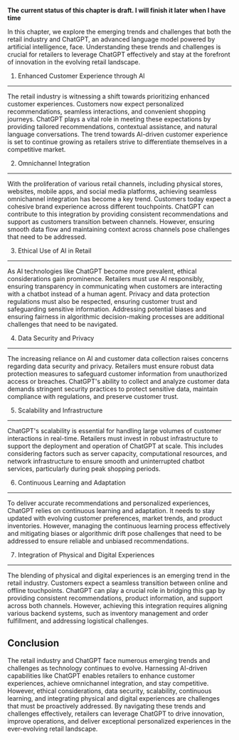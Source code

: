 **The current status of this chapter is draft. I will finish it later when I have time**

In this chapter, we explore the emerging trends and challenges that both the retail industry and ChatGPT, an advanced language model powered by artificial intelligence, face. Understanding these trends and challenges is crucial for retailers to leverage ChatGPT effectively and stay at the forefront of innovation in the evolving retail landscape.

1. Enhanced Customer Experience through AI
------------------------------------------

The retail industry is witnessing a shift towards prioritizing enhanced customer experiences. Customers now expect personalized recommendations, seamless interactions, and convenient shopping journeys. ChatGPT plays a vital role in meeting these expectations by providing tailored recommendations, contextual assistance, and natural language conversations. The trend towards AI-driven customer experience is set to continue growing as retailers strive to differentiate themselves in a competitive market.

2. Omnichannel Integration
--------------------------

With the proliferation of various retail channels, including physical stores, websites, mobile apps, and social media platforms, achieving seamless omnichannel integration has become a key trend. Customers today expect a cohesive brand experience across different touchpoints. ChatGPT can contribute to this integration by providing consistent recommendations and support as customers transition between channels. However, ensuring smooth data flow and maintaining context across channels pose challenges that need to be addressed.

3. Ethical Use of AI in Retail
------------------------------

As AI technologies like ChatGPT become more prevalent, ethical considerations gain prominence. Retailers must use AI responsibly, ensuring transparency in communicating when customers are interacting with a chatbot instead of a human agent. Privacy and data protection regulations must also be respected, ensuring customer trust and safeguarding sensitive information. Addressing potential biases and ensuring fairness in algorithmic decision-making processes are additional challenges that need to be navigated.

4. Data Security and Privacy
----------------------------

The increasing reliance on AI and customer data collection raises concerns regarding data security and privacy. Retailers must ensure robust data protection measures to safeguard customer information from unauthorized access or breaches. ChatGPT's ability to collect and analyze customer data demands stringent security practices to protect sensitive data, maintain compliance with regulations, and preserve customer trust.

5. Scalability and Infrastructure
---------------------------------

ChatGPT's scalability is essential for handling large volumes of customer interactions in real-time. Retailers must invest in robust infrastructure to support the deployment and operation of ChatGPT at scale. This includes considering factors such as server capacity, computational resources, and network infrastructure to ensure smooth and uninterrupted chatbot services, particularly during peak shopping periods.

6. Continuous Learning and Adaptation
-------------------------------------

To deliver accurate recommendations and personalized experiences, ChatGPT relies on continuous learning and adaptation. It needs to stay updated with evolving customer preferences, market trends, and product inventories. However, managing the continuous learning process effectively and mitigating biases or algorithmic drift pose challenges that need to be addressed to ensure reliable and unbiased recommendations.

7. Integration of Physical and Digital Experiences
--------------------------------------------------

The blending of physical and digital experiences is an emerging trend in the retail industry. Customers expect a seamless transition between online and offline touchpoints. ChatGPT can play a crucial role in bridging this gap by providing consistent recommendations, product information, and support across both channels. However, achieving this integration requires aligning various backend systems, such as inventory management and order fulfillment, and addressing logistical challenges.

Conclusion
----------

The retail industry and ChatGPT face numerous emerging trends and challenges as technology continues to evolve. Harnessing AI-driven capabilities like ChatGPT enables retailers to enhance customer experiences, achieve omnichannel integration, and stay competitive. However, ethical considerations, data security, scalability, continuous learning, and integrating physical and digital experiences are challenges that must be proactively addressed. By navigating these trends and challenges effectively, retailers can leverage ChatGPT to drive innovation, improve operations, and deliver exceptional personalized experiences in the ever-evolving retail landscape.
